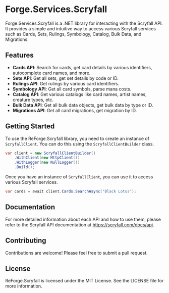 # Forge.Services.Scryfall

Forge.Services.Scryfall is a .NET library for interacting with the Scryfall API. It provides a simple and intuitive way to access various Scryfall services such as Cards, Sets, Rulings, Symbology, Catalog, Bulk Data, and Migrations.

## Features

- **Cards API**: Search for cards, get card details by various identifiers, autocomplete card names, and more.
- **Sets API**: Get all sets, get set details by code or ID.
- **Rulings API**: Get rulings by various card identifiers.
- **Symbology API**: Get all card symbols, parse mana costs.
- **Catalog API**: Get various catalogs like card names, artist names, creature types, etc.
- **Bulk Data API**: Get all bulk data objects, get bulk data by type or ID.
- **Migrations API**: Get all card migrations, get migration by ID.

## Getting Started

To use the ReForge.Scryfall library, you need to create an instance of `ScryfallClient`. You can do this using the `ScryfallClientBuilder` class.

```csharp
var client = new ScryfallClientBuilder()
    .WithClient(new HttpClient())
    .WithLogger(new NullLogger())
    .Build();
```

Once you have an instance of `ScryfallClient`, you can use it to access various Scryfall services.

```csharp
var cards = await client.Cards.SearchAsync("Black Lotus");
```

## Documentation

For more detailed information about each API and how to use them, please refer to the Scryfall API documentation at https://scryfall.com/docs/api.

## Contributing

Contributions are welcome! Please feel free to submit a pull request.

## License

ReForge.Scryfall is licensed under the MIT License. See the LICENSE file for more information.